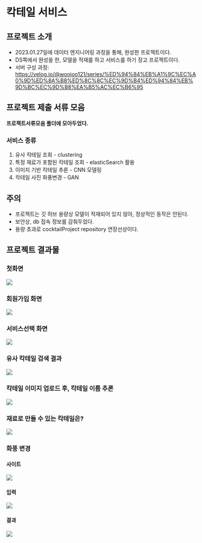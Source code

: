 # 칵테일 서비스

## 프로젝트 소개
- 2023.01.27일에 데이터 엔지니어링 과정을 통해, 완성한 프로젝트이다.
- DS쪽에서 완성을 한, 모델을 적재를 하고 서비스를 하기 장고 프로젝트이다.
- 서버 구성 과정: https://velog.io/@woojoo121/series/%ED%94%84%EB%A1%9C%EC%A0%9D%ED%8A%B8%ED%8C%8C%EC%9D%B4%ED%94%84%EB%9D%BC%EC%9D%B8%EA%B5%AC%EC%B6%95


## 프로젝트 제출 서류 모음

<strong>프로젝트서류모음 폴더에 모아두었다.</strong>


### 서비스 종류

1. 유사 칵테일 조회 - clustering
2. 특정 재료가 포함된 칵테일 조회 - elasticSearch 활용
3. 이미지 기반 칵테일 추론 - CNN 모델링
4. 칵테일 사진 화풍변경 - GAN


## 주의
- 프로젝트는 깃 허브 용량상 모델이 적재되어 있지 않아, 정상적인 동작은 안된다.
- 보안상, db 접속 정보를 감춰두었다.
- 용량 초과로 cocktailProject repository 연장선상이다.

## 프로젝트 결과물

### 첫화면

<img src = "readme/첫화면.png">

### 회원가입 화면

<img src = "readme/회원가입화면.png">

### 서비스선택 화면

<img src = "readme/서비스선택화면.png">

### 유사 칵테일 검색 결과

<img src = "readme/bluehawaii 검색결과.png">

### 칵테일 이미지 업로드 후, 칵테일 이름 추론

<img src = "readme/파일업로드 결과.png">

### 재료로 만들 수 있는 칵테일은?

<img src = "readme/wineVodka.png">

### 화풍 변경

#### 사이트

<img src = "readme/화풍변경클릭후.png">

#### 입력

<img src = "readme/margarita.jpeg">

#### 결과

<img src = "readme/jwjinn@gmail.com (5).png">

